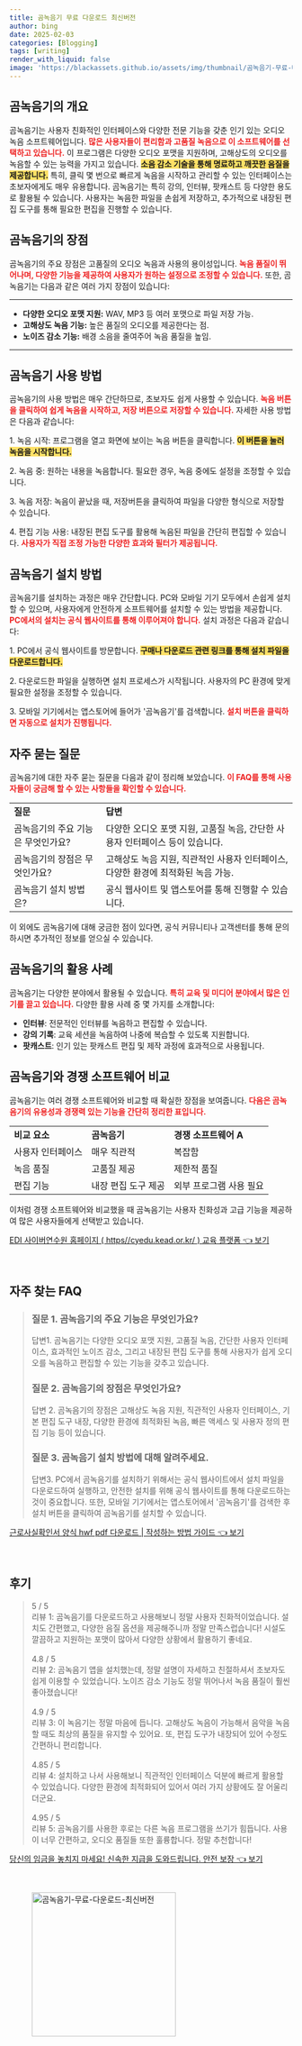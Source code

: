 ```yaml
---
title: 곰녹음기 무료 다운로드 최신버전
author: bing
date: 2025-02-03
categories: [Blogging]
tags: [writing]
render_with_liquid: false
image: 'https://blackassets.github.io/assets/img/thumbnail/곰녹음기-무료-다운로드-최신버전.webp'
---
```



<h2 id='곰녹음기의 개요'>곰녹음기의 개요</h2>

<p>곰녹음기는 사용자 친화적인 인터페이스와 다양한 전문 기능을 갖춘 인기 있는 오디오 녹음 소프트웨어입니다. <b><span style="color: #ee2323;">많은 사용자들이 편리함과 고품질 녹음으로 이 소프트웨어를 선택하고 있습니다.</span></b> 이 프로그램은 다양한 오디오 포맷을 지원하며, 고해상도의 오디오를 녹음할 수 있는 능력을 가지고 있습니다. <b><span style="background-color: #ffe066;">소음 감소 기술을 통해 명료하고 깨끗한 음질을 제공합니다.</span></b> 특히, 클릭 몇 번으로 빠르게 녹음을 시작하고 관리할 수 있는 인터페이스는 초보자에게도 매우 유용합니다. 곰녹음기는 특히 강의, 인터뷰, 팟캐스트 등 다양한 용도로 활용될 수 있습니다. 사용자는 녹음한 파일을 손쉽게 저장하고, 추가적으로 내장된 편집 도구를 통해 필요한 편집을 진행할 수 있습니다.</p>

<h2 id='곰녹음기의 장점'>곰녹음기의 장점</h2>

<p>곰녹음기의 주요 장점은 고품질의 오디오 녹음과 사용의 용이성입니다. <b><span style="color: #ee2323;">녹음 품질이 뛰어나며, 다양한 기능을 제공하여 사용자가 원하는 설정으로 조정할 수 있습니다.</span></b> 또한, 곰녹음기는 다음과 같은 여러 가지 장점이 있습니다:</p>

<hr />

<ul>
    <li><b>다양한 오디오 포맷 지원:</b> WAV, MP3 등 여러 포맷으로 파일 저장 가능.</li>
    <li><b>고해상도 녹음 기능:</b> 높은 품질의 오디오를 제공한다는 점.</li>
    <li><b>노이즈 감소 기능:</b> 배경 소음을 줄여주어 녹음 품질을 높임.</li>
</ul>

<hr />

<h2 id='곰녹음기 사용 방법'>곰녹음기 사용 방법</h2>

<p>곰녹음기의 사용 방법은 매우 간단하므로, 초보자도 쉽게 사용할 수 있습니다. <b><span style="color: #ee2323;">녹음 버튼을 클릭하여 쉽게 녹음을 시작하고, 저장 버튼으로 저장할 수 있습니다.</span></b> 자세한 사용 방법은 다음과 같습니다:</p>

<p>1. 녹음 시작: 프로그램을 열고 화면에 보이는 녹음 버튼을 클릭합니다. <b><span style="background-color: #ffe066;">이 버튼을 눌러 녹음을 시작합니다.</span></b></p>

<p>2. 녹음 중: 원하는 내용을 녹음합니다. 필요한 경우, 녹음 중에도 설정을 조정할 수 있습니다.</p>

<p>3. 녹음 저장: 녹음이 끝났을 때, 저장버튼을 클릭하여 파일을 다양한 형식으로 저장할 수 있습니다.</p>

<p>4. 편집 기능 사용: 내장된 편집 도구를 활용해 녹음된 파일을 간단히 편집할 수 있습니다. <b><span style="color: #ee2323;">사용자가 직접 조정 가능한 다양한 효과와 필터가 제공됩니다.</span></b></p>

<h2 id='곰녹음기 설치 방법'>곰녹음기 설치 방법</h2>

<p>곰녹음기를 설치하는 과정은 매우 간단합니다. PC와 모바일 기기 모두에서 손쉽게 설치할 수 있으며, 사용자에게 안전하게 소프트웨어를 설치할 수 있는 방법을 제공합니다. <b><span style="color: #ee2323;">PC에서의 설치는 공식 웹사이트를 통해 이루어져야 합니다.</span></b> 설치 과정은 다음과 같습니다:</p>

<p>1. PC에서 공식 웹사이트를 방문합니다. <b><span style="background-color: #ffe066;">구매나 다운로드 관련 링크를 통해 설치 파일을 다운로드합니다.</span></b></p>

<p>2. 다운로드한 파일을 실행하면 설치 프로세스가 시작됩니다. 사용자의 PC 환경에 맞게 필요한 설정을 조정할 수 있습니다.</p>

<p>3. 모바일 기기에서는 앱스토어에 들어가 '곰녹음기'를 검색합니다. <b><span style="color: #ee2323;">설치 버튼을 클릭하면 자동으로 설치가 진행됩니다.</span></b></p>

<h2 id='자주 묻는 질문'>자주 묻는 질문</h2>

<p>곰녹음기에 대한 자주 묻는 질문을 다음과 같이 정리해 보았습니다. <b><span style="color: #ee2323;">이 FAQ를 통해 사용자들이 궁금해 할 수 있는 사항들을 확인할 수 있습니다.</span></b></p>

<table>
    <tr>
        <td><b>질문</b></td>
        <td><b>답변</b></td>
    </tr>
    <tr>
        <td>곰녹음기의 주요 기능은 무엇인가요?</td>
        <td>다양한 오디오 포맷 지원, 고품질 녹음, 간단한 사용자 인터페이스 등이 있습니다.</td>
    </tr>
    <tr>
        <td>곰녹음기의 장점은 무엇인가요?</td>
        <td>고해상도 녹음 지원, 직관적인 사용자 인터페이스, 다양한 환경에 최적화된 녹음 가능.</td>
    </tr>
    <tr>
        <td>곰녹음기 설치 방법은?</td>
        <td>공식 웹사이트 및 앱스토어를 통해 진행할 수 있습니다.</td>
    </tr>
</table>

<p>이 외에도 곰녹음기에 대해 궁금한 점이 있다면, 공식 커뮤니티나 고객센터를 통해 문의하시면 추가적인 정보를 얻으실 수 있습니다.</p>

<h2 id='곰녹음기의 활용 사례'>곰녹음기의 활용 사례</h2>

<p>곰녹음기는 다양한 분야에서 활용될 수 있습니다. <b><span style="color: #ee2323;">특히 교육 및 미디어 분야에서 많은 인기를 끌고 있습니다.</span></b> 다양한 활용 사례 중 몇 가지를 소개합니다:</p>

<ul>
    <li><b>인터뷰</b>: 전문적인 인터뷰를 녹음하고 편집할 수 있습니다.</li>
    <li><b>강의 기록</b>: 교육 세션을 녹음하여 나중에 복습할 수 있도록 지원합니다.</li>
    <li><b>팟캐스트</b>: 인기 있는 팟캐스트 편집 및 제작 과정에 효과적으로 사용됩니다.</li>
</ul>

<h2 id='곰녹음기와 경쟁 소프트웨어 비교'>곰녹음기와 경쟁 소프트웨어 비교</h2>

<p>곰녹음기는 여러 경쟁 소프트웨어와 비교할 때 확실한 장점을 보여줍니다. <b><span style="color: #ee2323;">다음은 곰녹음기의 유용성과 경쟁력 있는 기능을 간단히 정리한 표입니다.</span></b></p>

<table>
    <tr>
        <td><b>비교 요소</b></td>
        <td><b>곰녹음기</b></td>
        <td><b>경쟁 소프트웨어 A</b></td>
    </tr>
    <tr>
        <td>사용자 인터페이스</td>
        <td>매우 직관적</td>
        <td>복잡함</td>
    </tr>
    <tr>
        <td>녹음 품질</td>
        <td>고품질 제공</td>
        <td>제한적 품질</td>
    </tr>
    <tr>
        <td>편집 기능</td>
        <td>내장 편집 도구 제공</td>
        <td>외부 프로그램 사용 필요</td>
    </tr>
</table>

<p>이처럼 경쟁 소프트웨어와 비교했을 때 곰녹음기는 사용자 친화성과 고급 기능을 제공하여 많은 사용자들에게 선택받고 있습니다.</p>


<p><a class="click-button" title="EDI 사이버연수원 홈페이지 ( https//cyedu.kead.or.kr/ ) 교육 플랫폼" href="https://blackassets.github.io/posts/EDI-%EC%82%AC%EC%9D%B4%EB%B2%84%EC%97%B0%EC%88%98%EC%9B%90-%ED%99%88%ED%8E%98%EC%9D%B4%EC%A7%80-(-httpscyedu.kead.or.kr-)-%EA%B5%90%EC%9C%A1-%ED%94%8C%EB%9E%AB%ED%8F%BC/" rel="dofollow">EDI 사이버연수원 홈페이지 ( https//cyedu.kead.or.kr/ ) 교육 플랫폼 👈 보기</a></p><br>
<h2 id='자주_찾는_FAQ'>자주 찾는 FAQ</h2>
<div itemscope="" itemtype="https://schema.org/FAQPage"> 
<blockquote> 
<div itemscope="" itemprop="mainEntity" itemtype="https://schema.org/Question"> 
<h3 itemprop="name">질문 1. 곰녹음기의 주요 기능은 무엇인가요?</h3> 
<div itemscope="" itemprop="acceptedAnswer" itemtype="https://schema.org/Answer"> 
<span itemprop="text"> 
<p>답변1. 곰녹음기는 다양한 오디오 포맷 지원, 고품질 녹음, 간단한 사용자 인터페이스, 효과적인 노이즈 감소, 그리고 내장된 편집 도구를 통해 사용자가 쉽게 오디오를 녹음하고 편집할 수 있는 기능을 갖추고 있습니다.</p> 
</span> 
</div> 
</div> 

<div itemscope="" itemprop="mainEntity" itemtype="https://schema.org/Question"> 
<h3 itemprop="name">질문 2. 곰녹음기의 장점은 무엇인가요?</h3> 
<div itemscope="" itemprop="acceptedAnswer" itemtype="https://schema.org/Answer"> 
<span itemprop="text"> 
<p>답변 2. 곰녹음기의 장점은 고해상도 녹음 지원, 직관적인 사용자 인터페이스, 기본 편집 도구 내장, 다양한 환경에 최적화된 녹음, 빠른 액세스 및 사용자 정의 편집 기능 등이 있습니다.</p> 
</span> 
</div> 
</div> 

<div itemscope="" itemprop="mainEntity" itemtype="https://schema.org/Question"> 
<h3 itemprop="name">질문 3. 곰녹음기 설치 방법에 대해 알려주세요.</h3> 
<div itemscope="" itemprop="acceptedAnswer" itemtype="https://schema.org/Answer"> 
<span itemprop="text"> 
<p>답변3. PC에서 곰녹음기를 설치하기 위해서는 공식 웹사이트에서 설치 파일을 다운로드하여 실행하고, 안전한 설치를 위해 공식 웹사이트를 통해 다운로드하는 것이 중요합니다. 또한, 모바일 기기에서는 앱스토어에서 '곰녹음기'를 검색한 후 설치 버튼을 클릭하여 곰녹음기를 설치할 수 있습니다.</p> 
</span> 
</div> 
</div> 
</blockquote> 
</div>
<p><a class="click-button" title="근로사실확인서 양식 hwf pdf 다운로드 | 작성하는 방법 가이드" href="https://blackassets.github.io/posts/%EA%B7%BC%EB%A1%9C%EC%82%AC%EC%8B%A4%ED%99%95%EC%9D%B8%EC%84%9C-%EC%96%91%EC%8B%9D-hwf-pdf-%EB%8B%A4%EC%9A%B4%EB%A1%9C%EB%93%9C-%EC%9E%91%EC%84%B1%ED%95%98%EB%8A%94-%EB%B0%A9%EB%B2%95-%EA%B0%80%EC%9D%B4%EB%93%9C/" rel="dofollow">근로사실확인서 양식 hwf pdf 다운로드 | 작성하는 방법 가이드 👈 보기</a></p><br>
<h2 id='후기'>후기</h2>
<div itemscope itemtype="https://schema.org/Product">
  <blockquote>
  <div itemprop="review" itemscope itemtype="https://schema.org/Review">
      <div itemprop="reviewRating" itemscope itemtype="https://schema.org/Rating"> <span itemprop="ratingValue">5</span> / <span itemprop="bestRating">5</span> </div>
      <span itemprop="reviewBody">리뷰 1: 곰녹음기를 다운로드하고 사용해보니 정말 사용자 친화적이었습니다. 설치도 간편했고, 다양한 음질 옵션을 제공해주니까 정말 만족스럽습니다! 시설도 깔끔하고 지원하는 포맷이 많아서 다양한 상황에서 활용하기 좋네요.</span>
  </div>
  <br>
  <div itemprop="review" itemscope itemtype="https://schema.org/Review">
      <div itemprop="reviewRating" itemscope itemtype="https://schema.org/Rating"> <span itemprop="ratingValue">4.8</span> / <span itemprop="bestRating">5</span> </div>
      <span itemprop="reviewBody">리뷰 2: 곰녹음기 앱을 설치했는데, 정말 설명이 자세하고 친절하셔서 초보자도 쉽게 이용할 수 있었습니다. 노이즈 감소 기능도 정말 뛰어나서 녹음 품질이 훨씬 좋아졌습니다!</span>
  </div>
  <br>
  <div itemprop="review" itemscope itemtype="https://schema.org/Review">
      <div itemprop="reviewRating" itemscope itemtype="https://schema.org/Rating"> <span itemprop="ratingValue">4.9</span> / <span itemprop="bestRating">5</span> </div>
      <span itemprop="reviewBody">리뷰 3: 이 녹음기는 정말 마음에 듭니다. 고해상도 녹음이 가능해서 음악을 녹음할 때도 최상의 품질을 유지할 수 있어요. 또, 편집 도구가 내장되어 있어 수정도 간편하니 편리합니다.</span>
  </div>
  <br>
  <div itemprop="review" itemscope itemtype="https://schema.org/Review">
      <div itemprop="reviewRating" itemscope itemtype="https://schema.org/Rating"> <span itemprop="ratingValue">4.85</span> / <span itemprop="bestRating">5</span> </div>
      <span itemprop="reviewBody">리뷰 4: 설치하고 나서 사용해보니 직관적인 인터페이스 덕분에 빠르게 활용할 수 있었습니다. 다양한 환경에 최적화되어 있어서 여러 가지 상황에도 잘 어울리더군요.</span>
  </div>
  <br>
  <div itemprop="review" itemscope itemtype="https://schema.org/Review">
      <div itemprop="reviewRating" itemscope itemtype="https://schema.org/Rating"> <span itemprop="ratingValue">4.95</span> / <span itemprop="bestRating">5</span> </div>
      <span itemprop="reviewBody">리뷰 5: 곰녹음기를 사용한 후로는 다른 녹음 프로그램을 쓰기가 힘듭니다. 사용이 너무 간편하고, 오디오 품질들 또한 훌륭합니다. 정말 추천합니다!</span>
  </div>
  </blockquote>
</div>
<p><a class="click-button" title="당신의 임금을 놓치지 마세요! 신속한 지급을 도와드립니다. 안전 보장" href="https://blackassets.github.io/posts/%EB%8B%B9%EC%8B%A0%EC%9D%98-%EC%9E%84%EA%B8%88%EC%9D%84-%EB%86%93%EC%B9%98%EC%A7%80-%EB%A7%88%EC%84%B8%EC%9A%94!-%EC%8B%A0%EC%86%8D%ED%95%9C-%EC%A7%80%EA%B8%89%EC%9D%84-%EB%8F%84%EC%99%80%EB%93%9C%EB%A6%BD%EB%8B%88%EB%8B%A4.-%EC%95%88%EC%A0%84-%EB%B3%B4%EC%9E%A5/" rel="dofollow">당신의 임금을 놓치지 마세요! 신속한 지급을 도와드립니다. 안전 보장 👈 보기</a></p><br>
<figure class="image"><img src="https://blackassets.github.io/assets/img/thumbnail/곰녹음기-무료-다운로드-최신버전.webp" alt="곰녹음기-무료-다운로드-최신버전" width="256" height="256"></figure>